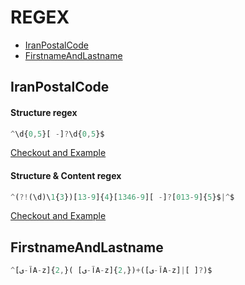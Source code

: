 # REGEX

* [IranPostalCode](#iranpostalcode)
* [FirstnameAndLastname](#firstnameandlastname)


## IranPostalCode

#### Structure regex
```js
^\d{0,5}[ -]?\d{0,5}$
```
[Checkout and Example](https://regex101.com/r/qnJ1Ka/1)

#### Structure & Content regex
```js
^(?!(\d)\1{3})[13-9]{4}[1346-9][ -]?[013-9]{5}$|^$
```
[Checkout and Example](https://regex101.com/r/munDmh/1)


## FirstnameAndLastname
```js
^[آ-یA-z]{2,}( [آ-یA-z]{2,})+([آ-یA-z]|[ ]?)$
```
